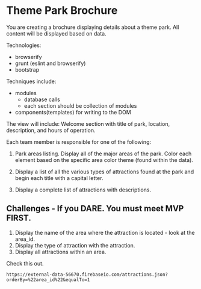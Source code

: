 # Theme Park Brochure

You are creating a brochure displaying details about a theme park. All content will be displayed based on data.

Technologies:
* browserify
* grunt (eslint and browserify) 
* bootstrap

Techniques include:
* modules
    * database calls
    * each section should be collection of modules
* components(templates) for writing to the DOM



The view will include:
Welcome section with title of park, location, description, and hours of operation.

Each team member is responsible for one of the following:

1. Park areas listing. Display all of the major areas of the park. Color each element based on the specific area color theme (found within the data).

1. Display a list of all the various types of attractions found at the park and begin each title with a capital letter.

1. Display a complete list of attractions with descriptions.


## Challenges - If you DARE. You must meet MVP FIRST.
1. Display the name of the area where the attraction is located - look at the area_id.
1. Display the type of attraction with the attraction.
1. Display all attractions within an area.

Check this out. 
```
https://external-data-56670.firebaseio.com/attractions.json?orderBy=%22area_id%22&equalTo=1
```
